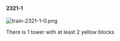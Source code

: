 #### 2321-1
![train-2321-1-0.png](https://github.com/lil-lab/nlvr/raw/master/nlvr/train/images/52/train-2321-1-0.png "train-2321-1-0.png")

There is 1 tower with at least 2 yellow blocks